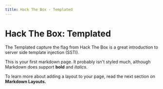 ```yaml
---
title: Hack The Box - Templated
---
```


# Hack The Box: Templated

The Templated capture the flag from Hack The Box is a great introduction to server side template injection (SSTI).

This is your first markdown page. It probably isn't styled much, although
Markdown does support **bold** and _italics._

To learn more about adding a layout to your page, read the next section on **Markdown Layouts.**
